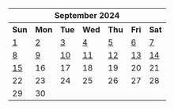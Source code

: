 <table align="center" border="0" cellpadding="0" cellspacing="0" class="month">
 <tr>
  <th class="month" colspan="7">
   September 2024
  </th>
 </tr>
 <tr>
  <th class="sun">
   Sun
  </th>
  <th class="mon">
   Mon
  </th>
  <th class="tue">
   Tue
  </th>
  <th class="wed">
   Wed
  </th>
  <th class="thu">
   Thu
  </th>
  <th class="fri">
   Fri
  </th>
  <th class="sat">
   Sat
  </th>
 </tr>
 <tr>
  <td class="sun">
   <a href="20240901.py">
    1
   </a>
  </td>
  <td class="mon">
   <a href="20240902.py">
    2
   </a>
  </td>
  <td class="tue">
   <a href="20240903.py">
    3
   </a>
  </td>
  <td class="wed">
   <a href="20240904.py">
    4
   </a>
  </td>
  <td class="thu">
   <a href="20240905.py">
    5
   </a>
  </td>
  <td class="fri">
   <a href="20240906.py">
    6
   </a>
  </td>
  <td class="sat">
   <a href="20240907.py">
    7
   </a>
  </td>
 </tr>
 <tr>
  <td class="sun">
   <a href="20240908.py">
    8
   </a>
  </td>
  <td class="mon">
   <a href="20240909.py">
    9
   </a>
  </td>
  <td class="tue">
   <a href="20240910.py">
    10
   </a>
  </td>
  <td class="wed">
   <a href="20240911.py">
    11
   </a>
  </td>
  <td class="thu">
   <a href="20240912.py">
    12
   </a>
  </td>
  <td class="fri">
   <a href="20240913.py">
    13
   </a>
  </td>
  <td class="sat">
   <a href="20240914.py">
    14
   </a>
  </td>
 </tr>
 <tr>
  <td class="sun">
   <a href="20240915.py">
    15
   </a>
  </td>
  <td class="mon">
   16
  </td>
  <td class="tue">
   17
  </td>
  <td class="wed">
   18
  </td>
  <td class="thu">
   19
  </td>
  <td class="fri">
   20
  </td>
  <td class="sat">
   21
  </td>
 </tr>
 <tr>
  <td class="sun">
   22
  </td>
  <td class="mon">
   23
  </td>
  <td class="tue">
   24
  </td>
  <td class="wed">
   25
  </td>
  <td class="thu">
   26
  </td>
  <td class="fri">
   27
  </td>
  <td class="sat">
   28
  </td>
 </tr>
 <tr>
  <td class="sun">
   29
  </td>
  <td class="mon">
   30
  </td>
  <td class="noday">
  </td>
  <td class="noday">
  </td>
  <td class="noday">
  </td>
  <td class="noday">
  </td>
  <td class="noday">
  </td>
 </tr>
</table>
